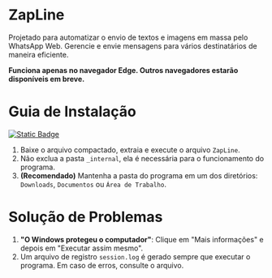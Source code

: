 # ZapLine
Projetado para automatizar o envio de textos e imagens em massa pelo WhatsApp Web. Gerencie e envie mensagens para vários destinatários de maneira eficiente.

**Funciona apenas no navegador Edge. Outros navegadores estarão disponíveis em breve.**

# Guia de Instalação

[![Static Badge](https://img.shields.io/badge/Baixe%20a%20versão%20mais%20recente-v1.0.6-blue)](https://github.com/akilaoncloud/ZapLine/releases/download/v1.0.6/ZapLine-win64-v1.0.6.zip)
1. Baixe o arquivo compactado, extraia e execute o arquivo `ZapLine`.
2. Não exclua a pasta `_internal`, ela é necessária para o funcionamento do programa.
3. **(Recomendado)** Mantenha a pasta do programa em um dos diretórios: `Downloads`, `Documentos` ou `Área de Trabalho`.


# Solução de Problemas
1. **"O Windows protegeu o computador"**: Clique em "Mais informações" e depois em "Executar assim mesmo".
2. Um arquivo de registro `session.log` é gerado sempre que executar o programa. Em caso de erros, consulte o arquivo.
